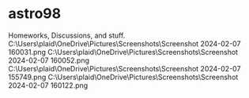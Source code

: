 # astro98
Homeworks, Discussions, and stuff.
C:\Users\plaid\OneDrive\Pictures\Screenshots\Screenshot 2024-02-07 160031.png
C:\Users\plaid\OneDrive\Pictures\Screenshots\Screenshot 2024-02-07 160052.png
C:\Users\plaid\OneDrive\Pictures\Screenshots\Screenshot 2024-02-07 155749.png
C:\Users\plaid\OneDrive\Pictures\Screenshots\Screenshot 2024-02-07 160122.png
